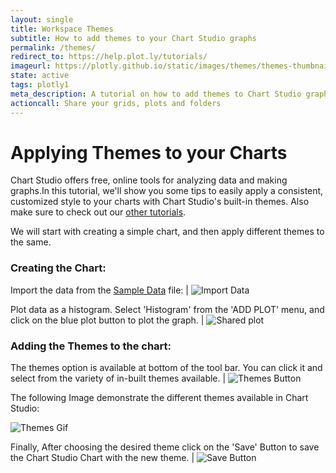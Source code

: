 ```yaml
---
layout: single
title: Workspace Themes
subtitle: How to add themes to your Chart Studio graphs
permalink: /themes/
redirect_to: https://help.plot.ly/tutorials/
imageurl: https://plotly.github.io/static/images/themes/themes-thumbnail.jpg
state: active
tags: plotly1
meta_description: A tutorial on how to add themes to Chart Studio graphs. Chart Studio is the easiest way to graph and share your data.
actioncall: Share your grids, plots and folders
---
```


# Applying Themes to your Charts

Chart Studio offers free, online tools for analyzing data and making graphs.In this tutorial, we'll show you some tips to easily apply a consistent, customized style to your charts with Chart Studio's built-in themes. Also make sure to check out our [other tutorials](http://help.plot.ly/).


We will start with creating a simple chart, and then apply different themes to the same.

### Creating the Chart:

Import the data from the <a href="https://raw.githubusercontent.com/plotly/datasets/master/histogram_simple.csv" download>Sample Data</a> file: | ![Import Data](/static/images/themes/add-data.jpg)


Plot data as a histogram. Select 'Histogram' from the 'ADD PLOT' menu, and click on the blue plot button to plot the graph. |  ![Shared plot](/static/images/themes/plot-data.jpg)


### Adding the Themes to the chart:

The themes option is available at bottom of the tool bar. You can click it and select from the variety of in-built themes available. | ![Themes Button](/static/images/themes/themes-button.jpg)


The following Image demonstrate the different themes available in Chart Studio:

![Themes Gif](/static/images/themes/themes-changing.gif)


Finally, After choosing the desired theme click on the 'Save' Button to save the Chart Studio Chart with the new theme. | ![Save Button](/static/images/themes/save-button.jpg)

